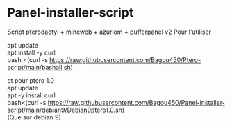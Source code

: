 # Panel-installer-script
Script pterodactyl + mineweb + azuriom + pufferpanel v2
Pour l'utiliser

apt update  
apt install -y curl  
bash <(curl -s https://raw.githubusercontent.com/Bagou450/Ptero-script/main/bashall.sh)  
  
  
 et pour ptero 1.0  
 apt update   
 apt -y install curl  
 bash<(curl -s https://raw.githubusercontent.com/Bagou450/Panel-installer-script/main/debian9/Debian9ptero1.0.sh)  
 (Que sur debian 9)
